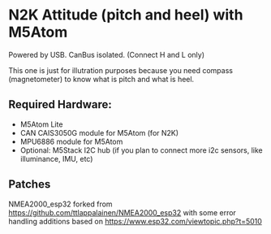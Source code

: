 # N2K Attitude (pitch and heel) with M5Atom

Powered by USB. CanBus isolated. (Connect H and L only)

This one is just for illutration purposes because you need compass (magnetometer)
to know what is pitch and what is heel.

## Required Hardware:

- M5Atom Lite
- CAN CAIS3050G module for M5Atom (for N2K)
- MPU6886 module for M5Atom
- Optional: M5Stack I2C hub (if you plan to connect more i2c sensors, like illuminance, IMU, etc)

## Patches

NMEA2000_esp32 forked from https://github.com/ttlappalainen/NMEA2000_esp32
with some error handling additions
based on https://www.esp32.com/viewtopic.php?t=5010
